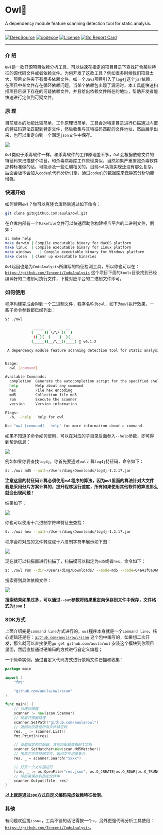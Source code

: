 # Owl🦉

A dependency module feature scanning detection tool for static analysis.

---

[![DeepSource](https://deepsource.io/gh/auula/owl.svg/?label=active+issues&show_trend=true&token=2dqhjlFmox_IfR5zuVpSv64Q)](https://deepsource.io/gh/auula/owl/?ref=repository-badge)
[![codecov](https://codecov.io/gh/auula/owl/branch/main/graph/badge.svg?token=0i8L7DuJlK)](https://codecov.io/gh/auula/owl)
[![License](https://img.shields.io/badge/license-MIT-db5149.svg)](https://github.com/auula/owl/blob/master/LICENSE)
[![Go Report Card](https://goreportcard.com/badge/github.com/auula/owl)](https://goreportcard.com/report/github.com/auula/owl)

---

### 介 绍

`Owl`是一款开源项目依赖分析工具，可以快速在指定的项目目录下查找符合某些特征的源代码文件或者依赖文件。为何开发了这款工具？例如很多时候我们项目太大，项目文件夹下有很多依赖文件，如一个`Java`项目引入了`log4j`这个`jar`依赖，在项目中某文件存在循环依赖问题。当某个依赖包出现了漏洞时，本工具能快速扫描项目目录下存在的可疑依赖文件，并且给出依赖文件所在的地址，帮助开发者能快速进行定位到可疑文件。


### 原 理

目前版本的功能比较简单，工作原理很简单，工具会对特定目录进行扫描通过内置的特征码算法匹配到特定文件，然后收集与其特征码匹配的文件地址，然后展示出来，也可以重定向到一个固定`json`文件中保存。

![](https://tva1.sinaimg.cn/large/e6c9d24egy1h2yvkgtmbwj20lo0ca0tl.jpg)

`Owl`类似于杀毒软件一样，和杀毒软件的工作原理差不多，`Owl`会根据依赖文件的特征码来扫描整个项目，和杀毒病毒库工作原理类似。当然如果严重按照杀毒软件那种标准做的话，可能涉及一些汇编相关的，目前`owl`功能实现还没有那么复杂，后面会版本会加入`codeql`代码分析引擎，通过`codeql`的数据库来做静态分析功能增强。

### 快速开始

如何使用`owl`？你可以克隆仓库然后通过如下命令：

```bash
git clone git@github.com:auula/owl.git
```
在仓库内部有一个`Makefile`文件可以快速帮助你构建相应平台的二进制文件，例如：

```bash
$: make help
make darwin	| Compile executable binary for MacOS platform
make linux	| Compile executable binary for Linux platform
make windows	| Compile executable binary for Windows platform
make clean	| Clean up executable binaries
```

`Owl`起因也是为`CodeAnalysis`所编写的特征检测工具，所以你也可以在：[`https://github.com/Tencent/CodeAnalysis`](https://github.com/Tencent/CodeAnalysis/tree/main/tools/feature_check) 这个项目下面的`tools`目录找到已经编译好的二进制可执行文件，下载对应平台的二进制文件即可。

### 如何使用

程序构建完成会得到一个二进制文件，程序名称为`owl`，如下为`owl`执行效果，一些子命令参数都已经列出：

```bash
$: ./owl

			 _____  _    _  __
			(  _  )( \/\/ )(  )
			 )(_)(  )    (  )(__
			(_____)(__/\__)(____) 🦉 v0.1.2

 A dependency module feature scanning detection tool for static analysis.


Usage:
  owl [command]

Available Commands:
  completion  Generate the autocompletion script for the specified shell
  help        Help about any command
  hex         File hex encoding
  md5         Collection file md5
  run         Execute the scanner
  version     Version information

Flags:
  -h, --help   help for owl

Use "owl [command] --help" for more information about a command.
```

如果不知道子命令如何使用，可以在对应的子目录后面参入`--help`参数，即可得到帮助信息：

![](https://tva1.sinaimg.cn/large/e6c9d24egy1h2yz0laxdyj22ax0u07bb.jpg)

例如如果你要查找`log4j`，你首先要通过`owl`计算`log4j`特征码，命令如下：

```bash
$: ./owl md5 --path=/Users/ding/Downloads/log4j-1.2.17.jar
```

**注意这里的特征码计算必须使用`owl`程序的算法，因为`owl`里面的算法针对大文件我是采用分片方案计算的，提升程序运行速度，所有如果使用其他软件的算法那么就会出现问题！**

结果如下：

![](https://tva1.sinaimg.cn/large/e6c9d24egy1h2yz54cg72j22gm0e0af2.jpg)

你也可以使用十六进制字符串特征去查找：

```bash
$: ./owl hex --path=/Users/ding/Downloads/log4j-1.2.17.jar
```

程序会将对应的文件转成成十六进制字符串展示如下图：

![](https://tva1.sinaimg.cn/large/e6c9d24egy1h2yz7v68cbj217g0u0h0x.jpg)

现在就可以扫描器进行扫描了，扫描模可以指定为`md5`或者`hex`，命令如下：

```bash
$: ./owl run --dir=/Users/ding/Downloads/ --mode=md5 --code=04a41f0a068986f0f73485cf507c0f40
```

搜索得到具体依赖文件：

![](https://tva1.sinaimg.cn/large/e6c9d24egy1h2yze6emx3j21yq0dajwn.jpg)


**搜索结果如果过多，可以通过`--out`参数将结果重定向保存到文件中保存，文件格式为`json`！**

### SDK方式

上面介绍完是`command line`方式进行的，`owl`程序本身就是一个`command line`，核心逻辑还是在：[`github.com/auula/owl/scan`](github.com/auula/owl/scan) 这个包中编写的，如果想二次开发，那么就可以直接使用`go get github.com/auula/owl` 安装这个模块到你项目里面，然后直接通过硬编码的方式进行自定义编程；


一个简单实例，通过自定义代码方式进行依赖文件扫描和收集：


```go
package main

import (
    "fmt"

    "github.com/auula/owl/scan"
)

func main() {
    // 创建扫描器
    scanner := new(scan.Scanner)
    // 设置扫描器路径     
    scanner.SetPath("github.com/auula/owl") 
    // 返回对应路径所有文件特征码
    res, _ := scanner.List() 
    fmt.Println(res)

    // 设置指定的匹配器，其他匹配器查看API文档
    scanner.SetMatcher(new(scan.Md5Matcher))
    // 搜索包含特征码文件，返回文件记录集合
    res, _ = scanner.Search("xxxx")

    // 打开一个文件描述符
    file, _ := os.OpenFile("res.json", os.O_CREATE|os.O_RDWR|os.O_TRUNC, 0666)
    // 将结果保存到指定文件中
    scanner.Output(file, res)
}
```

**以上就是通过`SDK`方式自定义编码完成依赖特征检测。**


### 其他

有问题欢迎提`issue`，工具不错的话记得按一个`⭐`，另外更强代码分析工具使用：[`https://github.com/Tencent/CodeAnalysis`](https://github.com/Tencent/CodeAnalysis)。